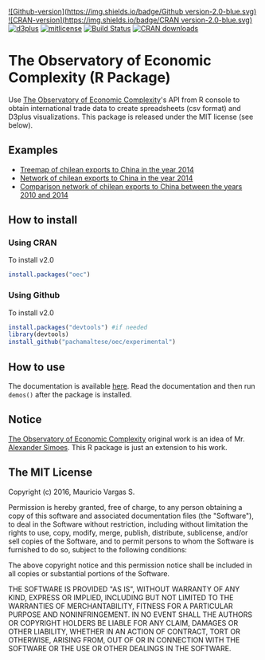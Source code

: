 [![Github-version](https://img.shields.io/badge/Github version-2.0-blue.svg)](https://cran.r-project.org/web/packages/oec/)
[![CRAN-version](https://img.shields.io/badge/CRAN version-2.0-blue.svg)](https://github.com/pachamaltese/oec) [![d3plus](https://img.shields.io/badge/D3plus-1.9.7-green.svg)](https://github.com/alexandersimoes/d3plus) [![mitlicense](https://img.shields.io/badge/License-MIT-green.svg)](https://opensource.org/licenses/MIT)
[![Build Status](https://travis-ci.org/pachamaltese/oec.svg?branch=master)](https://travis-ci.org/pachamaltese/oec)
[![CRAN downloads](http://cranlogs.r-pkg.org/badges/oec)](http://cran.rstudio.com/web/packages/oec/index.html)

# The Observatory of Economic Complexity (R Package)

Use [The Observatory of Economic Complexity](http://atlas.media.mit.edu/en/)'s API from R console to obtain international trade data to create spreadsheets (csv format) and D3plus visualizations. This package is released under the MIT license (see below).

## Examples

  * [Treemap of chilean exports to China in the year 2014](http://pacha.hk/oec/chl_chn_2014_6char_treemap_exports.html)
  * [Network of chilean exports to China in the year 2014](http://pacha.hk/oec/chl_chn_2014_6char_network_exports.html)
  * [Comparison network of chilean exports to China between the years 2010 and 2014](http://pacha.hk/oec/chl_chn_2010_2014_6char_network_exports.html)

## How to install

### Using CRAN

To install v2.0
```r
install.packages("oec")
```

### Using Github

To install v2.0
```r
install.packages("devtools") #if needed
library(devtools)
install_github("pachamaltese/oec/experimental")
```

## How to use 

The documentation is available [here](http://pacha.hk/oec/oec.pdf). Read the documentation and then run `demos()` after the package is installed.

## Notice

[The Observatory of Economic Complexity](http://atlas.media.mit.edu/en/) original work is an idea of Mr. [Alexander Simoes](https://github.com/alexandersimoes/oec). This R package is just an extension to his work.

## The MIT License

Copyright (c) 2016, Mauricio Vargas S.

Permission is hereby granted, free of charge, to any person obtaining
a copy of this software and associated documentation files (the
"Software"), to deal in the Software without restriction, including
without limitation the rights to use, copy, modify, merge, publish,
distribute, sublicense, and/or sell copies of the Software, and to
permit persons to whom the Software is furnished to do so, subject to
the following conditions:

The above copyright notice and this permission notice shall be
included in all copies or substantial portions of the Software.

THE SOFTWARE IS PROVIDED "AS IS", WITHOUT WARRANTY OF ANY KIND,
EXPRESS OR IMPLIED, INCLUDING BUT NOT LIMITED TO THE WARRANTIES OF
MERCHANTABILITY, FITNESS FOR A PARTICULAR PURPOSE AND
NONINFRINGEMENT. IN NO EVENT SHALL THE AUTHORS OR COPYRIGHT HOLDERS BE
LIABLE FOR ANY CLAIM, DAMAGES OR OTHER LIABILITY, WHETHER IN AN ACTION
OF CONTRACT, TORT OR OTHERWISE, ARISING FROM, OUT OF OR IN CONNECTION
WITH THE SOFTWARE OR THE USE OR OTHER DEALINGS IN THE SOFTWARE.

